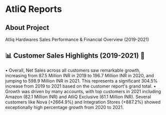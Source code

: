 # AtliQ Reports
## About Project
Atliq Hardwares Sales Performance & Financial Overview (2019-2021)
## 📊 Customer Sales Highlights (2019-2021) 🚀
•
Overall, Net Sales across all customers saw remarkable growth, increasing from 87.5 Million INR in 2019 to 196.7 Million INR in 2020, and jumping to 598.9 Million INR in 2021. This represents a significant 304.5% increase from 2019 to 2021 based on the customer report's grand total.
•
Growth was driven by many accounts, with top customers in 2021 including Amazon (82.1 Million INR) and AtliQ Exclusive (61.1 Million INR). Several customers like Nova (+2664.9%) and Integration Stores (+887.2%) showed exceptionally high percentage growth from 2020 to 2021.
